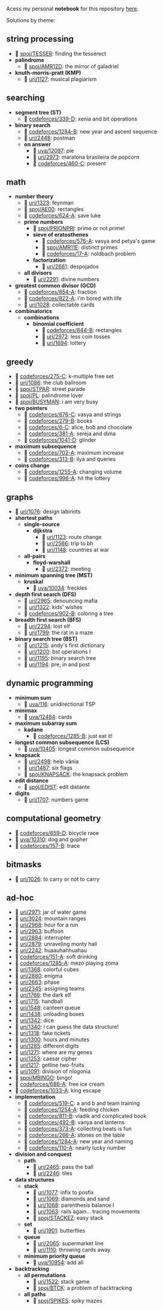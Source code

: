 Acess my personal **notebook** for this repository [here](https://www.notion.so/papaicpc/icpc-notebook-0355e05508e9470fb065801e277f0c6c).



Solutions by theme:
## string processing
- 📓 [spoj/TESSER](https://github.com/brnpapa/judge-solutions/blob/master/spoj/TESSER.cpp): finding the tesserect
- **palindrome**
	- 📓 [spoj/AMR12D](https://github.com/brnpapa/judge-solutions/blob/master/spoj/AMR12D.cpp): the mirror of galadriel
- **knuth-morris-pratt (KMP)**
	- 📓 [uri/1127](https://github.com/brnpapa/judge-solutions/blob/master/uri/1127.cpp): musical plagiarism
## searching
- **segment tree (ST)**
	- 📙 [codeforces/339-D](https://github.com/brnpapa/judge-solutions/blob/master/codeforces/339-D.cpp): xenia and bit operations
- **binary search**
	- 📙 [codeforces/1284-B](https://github.com/brnpapa/judge-solutions/blob/master/codeforces/1284-B.cpp): new year and ascent sequence
	- 📓 [uri/2448](https://github.com/brnpapa/judge-solutions/blob/master/uri/2448.cpp): postman
	- **on answer**
		- 📙 [uva/12097](https://github.com/brnpapa/judge-solutions/blob/master/uva/12097.cpp): pie
		- 📙 [uri/2973](https://github.com/brnpapa/judge-solutions/blob/master/uri/2973.cpp): maratona brasileira de popcorn
		- 📕 [codeforces/460-C](https://github.com/brnpapa/judge-solutions/blob/master/codeforces/460-C.cpp): present
## math
- **number theory**
	- 📓 [uri/1323](https://github.com/brnpapa/judge-solutions/blob/master/uri/1323.cpp): feynman
	- 📓 [spoj/AE00](https://github.com/brnpapa/judge-solutions/blob/master/spoj/AE00.cpp): rectangles
	- 📓 [codeforces/624-A](https://github.com/brnpapa/judge-solutions/blob/master/codeforces/624-A.cpp): save luke
	- **prime numbers**
		- 📓 [spoj/PRIONPRI](https://github.com/brnpapa/judge-solutions/blob/master/spoj/PRIONPRI.cpp): prime or not prime!
		- **sieve of eratosthenes**
			- 📙 [codeforces/576-A](https://github.com/brnpapa/judge-solutions/blob/master/codeforces/576-A.cpp): vasya and petya's game
			- 📓 [spoj/AMR11E](https://github.com/brnpapa/judge-solutions/blob/master/spoj/AMR11E.cpp): distinct primes
			- 📓 [codeforces/17-A](https://github.com/brnpapa/judge-solutions/blob/master/codeforces/17-A.cpp): noldbach problem
		- **factorization**
			- 📓 [uri/2661](https://github.com/brnpapa/judge-solutions/blob/master/uri/2661.cpp): despojados
	- **all divisors**
		- 📓 [uri/2291](https://github.com/brnpapa/judge-solutions/blob/master/uri/2291.cpp): divine numbers
- **greatest common divisor (GCD)**
	- 📗 [codeforces/854-A](https://github.com/brnpapa/judge-solutions/blob/master/codeforces/854-A.cpp): fraction
	- 📗 [codeforces/822-A](https://github.com/brnpapa/judge-solutions/blob/master/codeforces/822-A.cpp): i'm bored with life
	- 📓 [uri/1028](https://github.com/brnpapa/judge-solutions/blob/master/uri/1028.cpp): collectable cards
- **combinatorics**
	- **combinations**
		- **binomial coefficient**
			- 📗 [codeforces/844-B](https://github.com/brnpapa/judge-solutions/blob/master/codeforces/844-B.cpp): rectangles
			- 📕 [uri/2972](https://github.com/brnpapa/judge-solutions/blob/master/uri/2972.cpp): less coin tosses
			- 📓 [uri/1694](https://github.com/brnpapa/judge-solutions/blob/master/uri/1694.cpp): lottery
## greedy
- 📗 [codeforces/275-C](https://github.com/brnpapa/judge-solutions/blob/master/codeforces/275-C.cpp): k-multiple free set
- 📓 [uri/1086](https://github.com/brnpapa/judge-solutions/blob/master/uri/1086.cpp): the club ballroom
- 📓 [spoj/STPAR](https://github.com/brnpapa/judge-solutions/blob/master/spoj/STPAR.cpp): street parade
- 📓 [spoj/PL](https://github.com/brnpapa/judge-solutions/blob/master/spoj/PL.cpp): palindrome lover
- 📓 [spoj/BUSYMAN](https://github.com/brnpapa/judge-solutions/blob/master/spoj/BUSYMAN.cpp): i am very busy
- **two pointers**
	- 📙 [codeforces/676-C](https://github.com/brnpapa/judge-solutions/blob/master/codeforces/676-C.cpp): vasya and strings
	- 📙 [codeforces/279-B](https://github.com/brnpapa/judge-solutions/blob/master/codeforces/279-B.cpp): books
	- 📗 [codeforces/6-C](https://github.com/brnpapa/judge-solutions/blob/master/codeforces/6-C.cpp): alice, bob and chocolate
	- 📗 [codeforces/381-A](https://github.com/brnpapa/judge-solutions/blob/master/codeforces/381-A.cpp): sereja and dima
	- 📕 [codeforces/1041-D](https://github.com/brnpapa/judge-solutions/blob/master/codeforces/1041-D.cpp): glinder
- **maximum subsequence**
	- 📓 [codeforces/702-A](https://github.com/brnpapa/judge-solutions/blob/master/codeforces/702-A.cpp): maximum increase
	- 📓 [codeforces/313-B](https://github.com/brnpapa/judge-solutions/blob/master/codeforces/313-B.cpp): ilya and queries
- **coins change**
	- 📗 [codeforces/1255-A](https://github.com/brnpapa/judge-solutions/blob/master/codeforces/1255-A.cpp): changing volume
	- 📓 [codeforces/996-A](https://github.com/brnpapa/judge-solutions/blob/master/codeforces/996-A.cpp): hit the lottery
## graphs
- 📓 [uri/1076](https://github.com/brnpapa/judge-solutions/blob/master/uri/1076.cpp): design labirints
- **shortest paths**
	- **single-source**
		- **dijkstra**
			- 📙 [uri/1123](https://github.com/brnpapa/judge-solutions/blob/master/uri/1123.cpp): route change
			- 📓 [uri/2566](https://github.com/brnpapa/judge-solutions/blob/master/uri/2566.cpp): trip to bh
			- 📓 [uri/1148](https://github.com/brnpapa/judge-solutions/blob/master/uri/1148.cpp): countries at war
	- **all-pairs**
		- **floyd-warshall**
			- 📗 [uri/2372](https://github.com/brnpapa/judge-solutions/blob/master/uri/2372.cpp): meeting
- **minimum spanning tree (MST)**
	- **kruskal**
		- 📗 [uva/10034](https://github.com/brnpapa/judge-solutions/blob/master/uva/10034.cpp): freckles
- **depth first search (DFS)**
	- 📙 [uri/2965](https://github.com/brnpapa/judge-solutions/blob/master/uri/2965.cpp): denouncing mafia
	- 📓 [uri/1322](https://github.com/brnpapa/judge-solutions/blob/master/uri/1322.cpp): kids' wishes
	- 📓 [codeforces/902-B](https://github.com/brnpapa/judge-solutions/blob/master/codeforces/902-B.cpp): coloring a tree
- **breadth first search (BFS)**
	- 📓 [uri/2294](https://github.com/brnpapa/judge-solutions/blob/master/uri/2294.cpp): lost elf
	- 📓 [uri/1799](https://github.com/brnpapa/judge-solutions/blob/master/uri/1799.cpp): the rat in a maze
- **binary search tree (BST)**
	- 📓 [uri/1215](https://github.com/brnpapa/judge-solutions/blob/master/uri/1215.cpp): andy's first dictionary
	- 📓 [uri/1200](https://github.com/brnpapa/judge-solutions/blob/master/uri/1200.cpp): bst operations I
	- 📓 [uri/1195](https://github.com/brnpapa/judge-solutions/blob/master/uri/1195.cpp): binary search tree
	- 📓 [uri/1194](https://github.com/brnpapa/judge-solutions/blob/master/uri/1194.cpp): pre, in and post
## dynamic programming
- **minimum sum**
	- 📓 [uva/116](https://github.com/brnpapa/judge-solutions/blob/master/uva/116.cpp): unidirectional TSP
- **minimax**
	- 📓 [uva/12484](https://github.com/brnpapa/judge-solutions/blob/master/uva/12484.cpp): cards
- **maximum subarray sum**
	- **kadane**
		- 📗 [codeforces/1285-B](https://github.com/brnpapa/judge-solutions/blob/master/codeforces/1285-B.cpp): just eat it!
- **longest common subsequence (LCS)**
	- 📓 [uva/10405](https://github.com/brnpapa/judge-solutions/blob/master/uva/10405.cpp): longest common subsequence
- **knapsack**
	- 📓 [uri/2498](https://github.com/brnpapa/judge-solutions/blob/master/uri/2498.cpp): help vânia
	- 📓 [uri/1487](https://github.com/brnpapa/judge-solutions/blob/master/uri/1487.cpp): six flags
	- 📓 [spoj/KNAPSACK](https://github.com/brnpapa/judge-solutions/blob/master/spoj/KNAPSACK.cpp): the knapsack problem
- **edit distance**
	- 📓 [spoj/EDIST](https://github.com/brnpapa/judge-solutions/blob/master/spoj/EDIST.cpp): edit distante
- **digits**
	- 📓 [uri/1707](https://github.com/brnpapa/judge-solutions/blob/master/uri/1707.cpp): numbers game
## computational geometry
- 📗 [codeforces/659-D](https://github.com/brnpapa/judge-solutions/blob/master/codeforces/659-D.cpp): bicycle race
- 📓 [uva/10310](https://github.com/brnpapa/judge-solutions/blob/master/uva/10310.cpp): dog and gopher
- 📓 [codeforces/157-B](https://github.com/brnpapa/judge-solutions/blob/master/codeforces/157-B.cpp): trace
## bitmasks
- 📓 [uri/1026](https://github.com/brnpapa/judge-solutions/blob/master/uri/1026.cpp): to carry or not to carry
## ad-hoc
- 📙 [uri/2971](https://github.com/brnpapa/judge-solutions/blob/master/uri/2971.cpp): jar of water game
- 📗 [uri/3024](https://github.com/brnpapa/judge-solutions/blob/master/uri/3024.cpp): mountain ranges
- 📗 [uri/2968](https://github.com/brnpapa/judge-solutions/blob/master/uri/2968.cpp): hour for a run
- 📗 [uri/2963](https://github.com/brnpapa/judge-solutions/blob/master/uri/2963.cpp): buffoon
- 📗 [uri/2884](https://github.com/brnpapa/judge-solutions/blob/master/uri/2884.cpp): interrupter
- 📗 [uri/2879](https://github.com/brnpapa/judge-solutions/blob/master/uri/2879.cpp): unraveling monty hall
- 📗 [uri/2242](https://github.com/brnpapa/judge-solutions/blob/master/uri/2242.cpp): huaauhahhuahau
- 📗 [codeforces/151-A](https://github.com/brnpapa/judge-solutions/blob/master/codeforces/151-A.cpp): soft drinking
- 📗 [codeforces/1285-A](https://github.com/brnpapa/judge-solutions/blob/master/codeforces/1285-A.cpp): mezo playing zoma
- 📕 [uri/1368](https://github.com/brnpapa/judge-solutions/blob/master/uri/1368.cpp): colorful cubes
- 📓 [uri/2880](https://github.com/brnpapa/judge-solutions/blob/master/uri/2880.cpp): enigma
- 📓 [uri/2663](https://github.com/brnpapa/judge-solutions/blob/master/uri/2663.cpp): phase
- 📓 [uri/2345](https://github.com/brnpapa/judge-solutions/blob/master/uri/2345.cpp): assigning teams
- 📓 [uri/1766](https://github.com/brnpapa/judge-solutions/blob/master/uri/1766.cpp): the dark elf
- 📓 [uri/1715](https://github.com/brnpapa/judge-solutions/blob/master/uri/1715.cpp): handball
- 📓 [uri/1548](https://github.com/brnpapa/judge-solutions/blob/master/uri/1548.cpp): canteen queue
- 📓 [uri/1438](https://github.com/brnpapa/judge-solutions/blob/master/uri/1438.cpp): unloading boxes
- 📓 [uri/1342](https://github.com/brnpapa/judge-solutions/blob/master/uri/1342.cpp): dice
- 📓 [uri/1340](https://github.com/brnpapa/judge-solutions/blob/master/uri/1340.cpp): i can guess the data structure!
- 📓 [uri/1318](https://github.com/brnpapa/judge-solutions/blob/master/uri/1318.cpp): fake tickets
- 📓 [uri/1300](https://github.com/brnpapa/judge-solutions/blob/master/uri/1300.cpp): hours and minutes
- 📓 [uri/1285](https://github.com/brnpapa/judge-solutions/blob/master/uri/1285.cpp): different digits
- 📓 [uri/1271](https://github.com/brnpapa/judge-solutions/blob/master/uri/1271.cpp): where are my genes
- 📓 [uri/1253](https://github.com/brnpapa/judge-solutions/blob/master/uri/1253.cpp): caesar cipher
- 📓 [uri/1217](https://github.com/brnpapa/judge-solutions/blob/master/uri/1217.cpp): getline two-fruits
- 📓 [uri/1091](https://github.com/brnpapa/judge-solutions/blob/master/uri/1091.cpp): division of nlogonia
- 📓 [spoj/MBINGO](https://github.com/brnpapa/judge-solutions/blob/master/spoj/MBINGO.cpp): bingo!
- 📓 [codeforces/686-A](https://github.com/brnpapa/judge-solutions/blob/master/codeforces/686-A.cpp): free ice cream
- 📓 [codeforces/1033-A](https://github.com/brnpapa/judge-solutions/blob/master/codeforces/1033-A.cpp): king escape
- **implementation**
	- 📙 [codeforces/519-C](https://github.com/brnpapa/judge-solutions/blob/master/codeforces/519-C.cpp): a and b and team training
	- 📙 [codeforces/1254-A](https://github.com/brnpapa/judge-solutions/blob/master/codeforces/1254-A.cpp): feeding chicken
	- 📗 [codeforces/811-B](https://github.com/brnpapa/judge-solutions/blob/master/codeforces/811-B.cpp): vladik and complicated book
	- 📗 [codeforces/492-B](https://github.com/brnpapa/judge-solutions/blob/master/codeforces/492-B.cpp): vanya and lanterns
	- 📗 [codeforces/373-A](https://github.com/brnpapa/judge-solutions/blob/master/codeforces/373-A.cpp): collecting beats is fun
	- 📗 [codeforces/266-A](https://github.com/brnpapa/judge-solutions/blob/master/codeforces/266-A.cpp): stones on the table
	- 📗 [codeforces/1284-A](https://github.com/brnpapa/judge-solutions/blob/master/codeforces/1284-A.cpp): new year and naming
	- 📗 [codeforces/110-A](https://github.com/brnpapa/judge-solutions/blob/master/codeforces/110-A.cpp): nearly lucky number
- **division and conquest**
	- **path**
		- 📓 [uri/2465](https://github.com/brnpapa/judge-solutions/blob/master/uri/2465.cpp): pass the ball
		- 📓 [uri/2246](https://github.com/brnpapa/judge-solutions/blob/master/uri/2246.cpp): tiles
- **data structures**
	- **stack**
		- 📓 [uri/1077](https://github.com/brnpapa/judge-solutions/blob/master/uri/1077.cpp): infix to posfix
		- 📓 [uri/1069](https://github.com/brnpapa/judge-solutions/blob/master/uri/1069.cpp): diamonds and sand
		- 📓 [uri/1068](https://github.com/brnpapa/judge-solutions/blob/master/uri/1068.cpp): parenthesis balance I
		- 📓 [uri/1063](https://github.com/brnpapa/judge-solutions/blob/master/uri/1063.cpp): rails again... tracing movements
		- 📓 [spoj/STACKEZ](https://github.com/brnpapa/judge-solutions/blob/master/spoj/STACKEZ.cpp): easy stack
	- **set**
		- 📓 [uri/1901](https://github.com/brnpapa/judge-solutions/blob/master/uri/1901.cpp): butterflies
	- **queue**
		- 📓 [uri/2065](https://github.com/brnpapa/judge-solutions/blob/master/uri/2065.cpp): supermarket line
		- 📓 [uri/1110](https://github.com/brnpapa/judge-solutions/blob/master/uri/1110.cpp): throwing cards away
	- **minimum priority queue**
		- 📓 [uva/10954](https://github.com/brnpapa/judge-solutions/blob/master/uva/10954.cpp): add all
- **backtracking**
	- **all permutations**
		- 📓 [uri/1522](https://github.com/brnpapa/judge-solutions/blob/master/uri/1522.cpp): stack game
		- 📓 [spoj/BTCK](https://github.com/brnpapa/judge-solutions/blob/master/spoj/BTCK.cpp): a problem of backtracking
	- **all paths**
		- 📓 [spoj/SPIKES](https://github.com/brnpapa/judge-solutions/blob/master/spoj/SPIKES.cpp): spiky mazes
